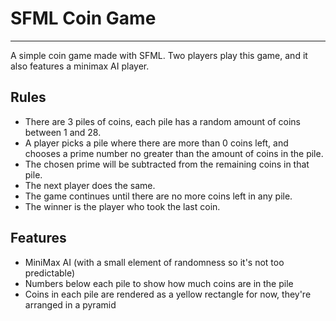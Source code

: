 # SFML Coin Game
---
A simple coin game made with SFML.
Two players play this game, and it also features a minimax AI player.


## Rules
- There are 3 piles of coins, each pile has a random amount of coins between 1 and 28.
- A player picks a pile where there are more than 0 coins left, and chooses a prime number no greater than the amount of coins in the pile.
- The chosen prime will be subtracted from the remaining coins in that pile.
- The next player does the same.
- The game continues until there are no more coins left in any pile.
- The winner is the player who took the last coin.

## Features
- MiniMax AI (with a small element of randomness so it's not too predictable)
- Numbers below each pile to show how much coins are in the pile
- Coins in each pile are rendered as a yellow rectangle for now, they're arranged in a pyramid

